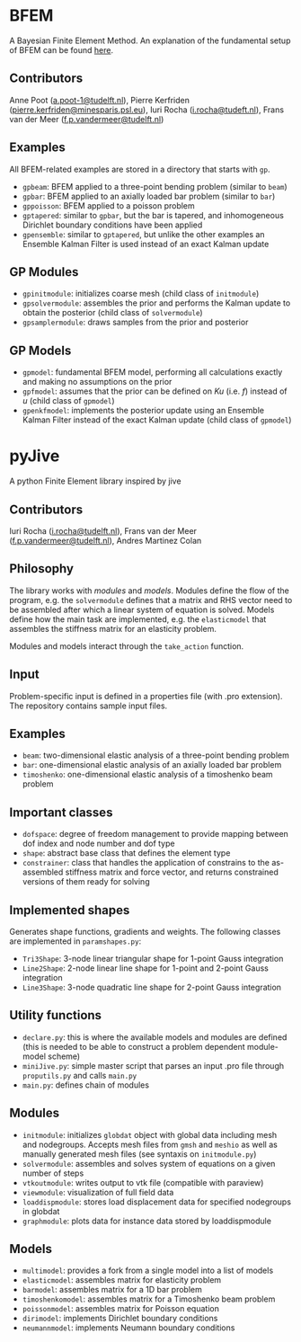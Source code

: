 # BFEM
A Bayesian Finite Element Method.
An explanation of the fundamental setup of BFEM can be found [here](https://hal.archives-ouvertes.fr/hal-03719275/).

## Contributors
Anne Poot (a.poot-1@tudelft.nl), Pierre Kerfriden (pierre.kerfriden@minesparis.psl.eu), Iuri Rocha (i.rocha@tudeft.nl), Frans van der Meer (f.p.vandermeer@tudelft.nl)

## Examples
All BFEM-related examples are stored in a directory that starts with `gp`.
- `gpbeam`: BFEM applied to a three-point bending problem (similar to `beam`)
- `gpbar`: BFEM applied to an axially loaded bar problem (similar to `bar`)
- `gppoisson`: BFEM applied to a poisson problem
- `gptapered`: similar to `gpbar`, but the bar is tapered, and inhomogeneous Dirichlet boundary conditions have been applied
- `gpensemble`: similar to `gptapered`, but unlike the other examples an Ensemble Kalman Filter is used instead of an exact Kalman update

## GP Modules
- `gpinitmodule`: initializes coarse mesh (child class of `initmodule`)
- `gpsolvermodule`: assembles the prior and performs the Kalman update to obtain the posterior (child class of `solvermodule`)
- `gpsamplermodule`: draws samples from the prior and posterior

## GP Models
- `gpmodel`: fundamental BFEM model, performing all calculations exactly and making no assumptions on the prior
- `gpfmodel`: assumes that the prior can be defined on $`K u`$ (i.e. $`f`$) instead of $`u`$ (child class of `gpmodel`)
- `gpenkfmodel`: implements the posterior update using an Ensemble Kalman Filter instead of the exact Kalman update (child class of `gpmodel`)

# pyJive
A python Finite Element library inspired by jive

## Contributors
Iuri Rocha (i.rocha@tudelft.nl), Frans van der Meer (f.p.vandermeer@tudelft.nl), Andres Martinez Colan

## Philosophy
The library works with *modules* and *models*. Modules define the flow of the program, e.g. the `solvermodule` defines that a matrix and RHS vector need to be assembled after which a linear system of equation is solved. Models define how the main task are implemented, e.g. the `elasticmodel` that assembles the stiffness matrix for an elasticity problem.

Modules and models interact through the `take_action` function. 

## Input
Problem-specific input is defined in a properties file (with .pro extension). The repository contains sample input files. 

## Examples
- `beam`: two-dimensional elastic analysis of a three-point bending problem
- `bar`: one-dimensional elastic analysis of an axially loaded bar problem
- `timoshenko`: one-dimensional elastic analysis of a timoshenko beam problem

## Important classes
- `dofspace`: degree of freedom management to provide mapping between dof index and node number and dof type 
- `shape`: abstract base class that defines the element type 
- `constrainer`: class that handles the application of constrains to the as-assembled stiffness matrix and force vector, and returns constrained versions of them ready for solving 

## Implemented shapes
Generates shape functions, gradients and weights. The following classes are implemented in `paramshapes.py`:
- `Tri3Shape`: 3-node linear triangular shape for 1-point Gauss integration
- `Line2Shape`: 2-node linear line shape for 1-point and 2-point Gauss integration
- `Line3Shape`: 3-node quadratic line shape for 2-point Gauss integration

## Utility functions
- `declare.py`: this is where the available models and modules are defined (this is needed to be able to construct a problem dependent module-model scheme)
- `miniJive.py`: simple master script that parses an input .pro file through `proputils.py` and calls `main.py`
- `main.py`: defines chain of modules

## Modules
- `initmodule`: initializes `globdat` object with global data including mesh and nodegroups. Accepts mesh files from `gmsh` and `meshio` as well as manually generated mesh files (see syntaxis on `initmodule.py`)
- `solvermodule`: assembles and solves system of equations on a given number of steps
- `vtkoutmodule`: writes output to vtk file (compatible with paraview)
- `viewmodule`: visualization of full field data
- `loaddispmodule`: stores load displacement data for specified nodegroups in globdat
- `graphmodule`: plots data for instance data stored by loaddispmodule

## Models
- `multimodel`: provides a fork from a single model into a list of models
- `elasticmodel`: assembles matrix for elasticity problem
- `barmodel`: assembles matrix for a 1D bar problem
- `timoshenkomodel`: assembles matrix for a Timoshenko beam problem
- `poissonmodel`: assembles matrix for Poisson equation
- `dirimodel`: implements Dirichlet boundary conditions
- `neumannmodel`: implements Neumann boundary conditions
